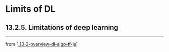 # Limits of DL

## 13.2.5. Limitations of deep learning

---
from [[_13-2-overview-dl-algo-tf-js]]

[//begin]: # "Autogenerated link references for markdown compatibility"
[_13-2-overview-dl-algo-tf-js]: _13-2-overview-dl-algo-tf-js.md "DL Algo TF.js"
[//end]: # "Autogenerated link references"